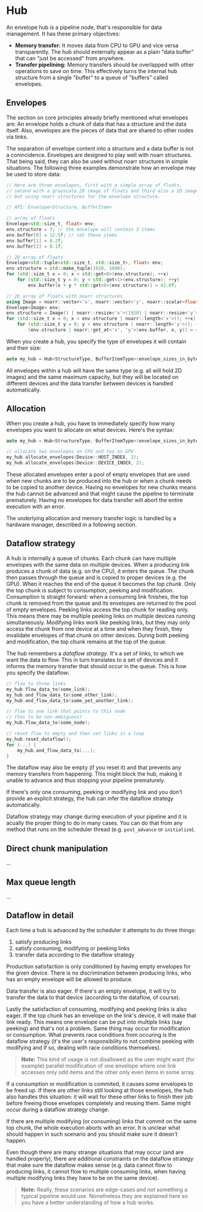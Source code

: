 # Hub

An envelope hub is a pipeline node, that's responsible for data management. It has these primary objectives:

- **Memory transfer:** It moves data from CPU to GPU and vice versa transparently. The hub should externally appear as a plain "data buffer" that can "just be accessed" from anywhere.
- **Transfer pipelining:** Memory transfers should be overlapped with other operations to save on time. This effectively turns the internal hub structure from a single "buffer" to a queue of "buffers" called envelopes.


## Envelopes

The section on core principles already briefly mentioned what envelopes are: An envelope holds a chunk of data that has a structure and the data itself. Also, envelopes are the pieces of data that are shared to other nodes via links.

The separation of envelope content into a structure and a data buffer is not a conincidence. Envelopes are designed to play well with noarr structures. That being said, they can also be used without noarr structures in simple situations. The following three examples demonstrate how an envelope may be used to store data:

```cpp
// Here are three envelopes, first with a simple array of floats,
// second with a grayscale 2D image of floats and third also a 2D image,
// but using noarr structures for the envelope structure.

// API: Envelope<Structure, BufferItem>

// array of floats
Envelope<std::size_t, float> env;
env.structure = 3; // the envelope will contain 3 items
env.buffer[0] = 12.5f; // set these items
env.buffer[1] = 8.2f;
env.buffer[2] = 0.1f;

// 2D array of floats
Envelope<std::tuple<std::size_t, std::size_t>, float> env;
env.structure = std::make_tuple(1920, 1080);
for (std::size_t x = 0; x < std::get<0>(env.structure); ++x)
    for (std::size_t y = 0; y < std::get<1>(env.structure); ++y)
        env.buffer[x + y * std::get<0>(env.structure)] = 42.0f;

// 2D array of floats with noarr structures
using Image = noarr::vector<'x', noarr::vector<'y', noarr::scalar<float>>>;
Envelope<Image> env;
env.structure = Image() | noarr::resize<'x'>(1920) | noarr::resize<'y'>(1080);
for (std::size_t x = 0; x < env.structure | noarr::length<'x'>(); ++x)
    for (std::size_t y = 0; y < env.structure | noarr::length<'y'>(); ++y)
        (env.structure | noarr::get_at<'x', 'y'>(env.buffer, x, y)) = 42.0f;
```

When you create a hub, you specify the type of envelopes it will contain and their size:

```cpp
auto my_hub = Hub<StructureType, BufferItemType>(envelope_sizes_in_bytes);
```

All envelopes within a hub will have the same type (e.g. all will hold 2D images) and the same maximum capacity, but they will be located on different devices and the data transfer between devices is handled automatically.


## Allocation

When you create a hub, you have to immediately specify how many envelopes you want to allocate on what devices. Here's the syntax:

```cpp
auto my_hub = Hub<StructureType, BufferItemType>(envelope_sizes_in_bytes);

// allocate two envelopes on CPU and two on GPU
my_hub.allocate_envelopes(Device::HOST_INDEX, 2);
my_hub.allocate_envelopes(Device::DEVICE_INDEX, 2);
```

These allocated envelopes enter a pool of empty envelopes that are used when new chunks are to be produced into the hub or when a chunk needs to be copied to another device. Having no envelopes for new chunks means the hub cannot be advanced and that might cause the pipeline to terminate prematurely. Having no envelopes for data transfer will abort the entire execution with an error.

The underlying allocation and memory transfer logic is handled by a hardware manager, described in a following section.


## Dataflow strategy

A hub is internally a queue of chunks. Each chunk can have multiple envelopes with the same data on multiple devices. When a producing link produces a chunk of data (e.g. on the CPU), it enters the queue. The chunk then passes through the queue and is copied to proper devices (e.g. the GPU). When it reaches the end of the queue it becomes the *top chunk*. Only the top chunk is subject to consumption, peeking and modification. Consumption is straight forward: when a consuming link finishes, the top chunk is removed from the queue and its envelopes are returned to the pool of empty envelopes. Peeking links access the top chunk for reading only. This means there may be multiple peeking links on multiple devices running simultaneously. Modifying links work like peeking links, but they may only access the chunk from one device at a time and when they finish, they invalidate envelopes of that chunk on other devices. During both peeking and modification, the top chunk remains at the top of the queue.

The hub remembers a *dataflow strategy*. It's a set of links, to which we want the data to flow. This in turn translates to a set of devices and it informs the memory transfer that should occur in the queue. This is how you specify the dataflow:

```cpp
// flow to three links
my_hub.flow_data_to(some_link);
my_hub.and_flow_data_to(some_other_link);
my_hub.and_flow_data_to(some_yet_another_link);

// flow to one link that points to this node
// (has to be non-ambiguous)
my_hub.flow_data_to(some_node);

// reset flow to empty and then set links in a loop
my_hub.reset_dataflow();
for (...) {
    my_hub.and_flow_data_to(...);
}
```

The dataflow may also be empty (if you reset it) and that prevents any memory transfers from happening. This might block the hub, making it unable to advance and thus stopping your pipeline prematurely.

If there's only one consuming, peeking or modifying link and you don't provide an explicit strategy, the hub can infer the dataflow strategy automatically.

Dataflow strategy may change during execution of your pipeline and it is acually the proper thing to do in many cases. You can do that from any method that runs on the scheduler thread (e.g. `post_advance` or `initialize`).


## Direct chunk manipulation

...


## Max queue length

...


## Dataflow in detail

Each time a hub is advanced by the scheduler it attempts to do three things:

1. satisfy producing links
2. satisfy consuming, modifying or peeking links
3. transfer data according to the dataflow strategy

Production satisfaction is only conditioned by having empty envelopes for the given device. There is no discrimination between producing links, who has an empty envelope will be allowed to produce.

Data transfer is also eager. If there's an empty envelope, it will try to transfer the data to that device (according to the dataflow, of course).

Lastly the satisfaction of consuming, modifying and peeking links is also eager. If the top chunk has an envelope on the link's device, it will make that link ready. This means one envelope can be put into multiple links (say peeking) and that's not a problem. Same thing may occur for modification or consumption. What prevents race conditions from occuring is the dataflow strategy (it's the user's responsibility to not combine peeking with modifying and if so, dealing with race conditions themselves).

> **Note:** This kind of usage is not disallowed as the user might want (for example) parallel modification of one envelope where one link accesses only odd items and the other only even items in some array.

If a consumption or modification is commited, it causes some envelopes to be freed up. If there are other links still looking at those envelopes, the hub also handles this situation: it will wait for these other links to finish their job before freeing those envelopes completely and reusing them. Same might occur during a dataflow strategy change.

If there are multiple modifying (or consuming) links that commit on the same top chunk, the whole execution aborts with an error. It is unclear what should happen in such scenario and you should make sure it doesn't happen.

Even though there are many strange situations that may occur (and are handled properly), there are additional constraints on the dataflow strategy that make sure the dataflow makes sense (e.g. data cannot flow to producing links, it cannot flow to multiple consuming links, when having multiple modifying links they have to be on the same device).

> **Note:** Really, these scenarios are edge-cases and not something a typical pipeline would use. Nonetheless they are explained here so you have a better understanding of how a hub works.

